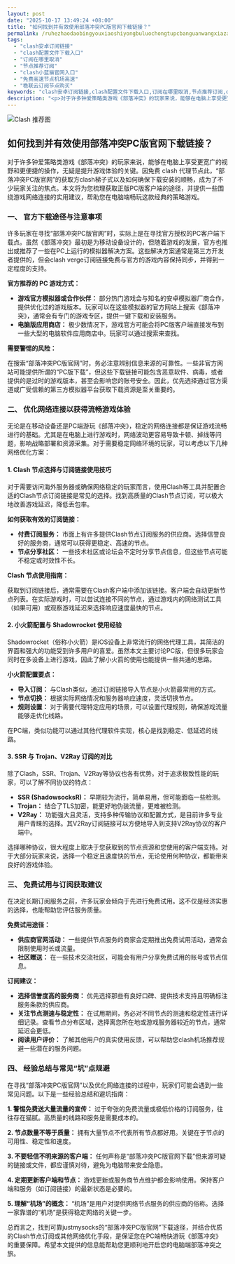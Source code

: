 ```yaml
---
layout: post
date: "2025-10-17 13:49:24 +08:00"
title: "如何找到并有效使用部落冲突PC版官网下载链接？"
permalink: /ruhezhaodaobingyouxiaoshiyongbuluochongtupcbanguanwangxiazailianjie/
tags:
  - "clash安卓订阅链接"
  - "clash配置文件下载入口"
  - "订阅在哪里取消"
  - "节点推荐订阅"
  - "clash小蓝猫官网入口"
  - "免费高速节点机场高速"
  - "稳联云订阅节点购买"
keywords: "clash安卓订阅链接,clash配置文件下载入口,订阅在哪里取消,节点推荐订阅,clash小蓝猫官网入口,免费高速节点机场高速,稳联云订阅节点购买"
description: "<p>对于许多钟爱策略类游戏《部落冲突》的玩家来说，能够在电脑上享受更宽广的视野和更便捷的操作，无疑是提升游戏体验的关键。因免费 clash 代理节点此，“部落冲突PC版官网”的获取方clash梯子式以及如何确保下载安装的顺畅，成为了不少玩家关注的焦点。本文将为您梳理获取正版PC版客户端的途径，并提供一些围绕游戏网络连接的实用建议，帮助您在电脑端畅玩这款经典的策略游戏。</p>"
---
```


![Clash 推荐图](https://clashjd.github.io/assets/img/免费clash节点.png)

## 如何找到并有效使用部落冲突PC版官网下载链接？

<p>对于许多钟爱策略类游戏《部落冲突》的玩家来说，能够在电脑上享受更宽广的视野和更便捷的操作，无疑是提升游戏体验的关键。因免费 clash 代理节点此，“部落冲突PC版官网”的获取方clash梯子式以及如何确保下载安装的顺畅，成为了不少玩家关注的焦点。本文将为您梳理获取正版PC版客户端的途径，并提供一些围绕游戏网络连接的实用建议，帮助您在电脑端畅玩这款经典的策略游戏。</p>
<h3>一、 官方下载途径与注意事项</h3>
<p>许多玩家在寻找“部落冲突PC版官网”时，实际上是在寻找官方授权的PC客户端下载点。虽然《部落冲突》最初是为移动设备设计的，但随着游戏的发展，官方也推出或推荐了一些在PC上运行的模拟器解决方案。这些解决方案通常是第三方开发者提供的，但会clash verge订阅链接免费与官方的游戏内容保持同步，并得到一定程度的支持。</p>
<p><strong>官方推荐的 PC 游戏方式：</strong></p>
<ul>
<li><strong>游戏官方模拟器或合作伙伴：</strong> 部分热门游戏会与知名的安卓模拟器厂商合作，提供优化过的游戏版本。玩家可以在这些模拟器的官方网站上搜索《部落冲突》，通常会有专门的游戏专区，提供一键下载和安装服务。</li>
<li><strong>电脑版应用商店：</strong> 极少数情况下，游戏官方可能会将PC版客户端直接发布到一些大型的电脑软件应用商店中。玩家可以通过搜索来查找。</li>
</ul>
<p><strong>需要警惕的风险：</strong></p>
<p>在搜索“部落冲突PC版官网”时，务必注意辨别信息来源的可靠性。一些非官方网站可能提供所谓的“PC版下载”，但这些下载链接可能包含恶意软件、病毒，或者提供的是过时的游戏版本，甚至会影响您的账号安全。因此，优先选择通过官方渠道或广受信赖的第三方模拟器平台获取下载资源是至关重要的。</p>
<h3>二、 优化网络连接以获得流畅游戏体验</h3>
<p>无论是在移动设备还是PC端游玩《部落冲突》，稳定的网络连接都是保证游戏流畅进行的基础。尤其是在电脑上进行游戏时，网络波动更容易导致卡顿、掉线等问题，影响战略部署和资源采集。对于需要稳定网络环境的玩家，可以考虑以下几种网络优化方案：</p>
<h4>1. Clash 节点选择与订阅链接使用技巧</h4>
<p>对于需要访问海外服务器或确保网络稳定的玩家而言，使用Clash等工具并配置合适的Clash节点订阅链接是常见的选择。找到高质量的Clash节点订阅，可以极大地改善游戏延迟，降低丢包率。</p>
<p><strong>如何获取有效的订阅链接：</strong></p>
<ul>
<li><strong>付费订阅服务：</strong> 市面上有许多提供Clash节点订阅服务的供应商。选择信誉良好的服务商，通常可以获得更稳定、高速的节点。</li>
<li><strong>节点分享社区：</strong> 一些技术社区或论坛会不定时分享节点信息，但这些节点可能不稳定或时效性不长。</li>
</ul>
<p><strong>Clash 节点使用指南：</strong></p>
<p>获取到订阅链接后，通常需要在Clash客户端中添加该链接。客户端会自动更新节点列表。在实际游戏时，可以尝试连接不同的节点，通过游戏内的网络测试工具（如果可用）或观察游戏延迟来选择响应速度最快的节点。</p>
<h4>2. 小火箭配置与 Shadowrocket 使用经验</h4>
<p>Shadowrocket（俗称小火箭）是iOS设备上非常流行的网络代理工具，其简洁的界面和强大的功能受到许多用户的喜爱。虽然本文主要讨论PC版，但很多玩家会同时在多设备上进行游戏，因此了解小火箭的使用也能提供一些共通的思路。</p>
<p><strong>小火箭配置要点：</strong></p>
<ul>
<li><strong>导入订阅：</strong> 与Clash类似，通过订阅链接导入节点是小火箭最常用的方式。</li>
<li><strong>节点切换：</strong> 根据实际网络情况和服务器响应速度，灵活切换节点。</li>
<li><strong>规则设置：</strong> 对于需要代理特定应用的场景，可以设置代理规则，确保游戏流量能够走优化线路。</li>
</ul>
<p>在PC端，类似功能可以通过其他代理软件实现，核心是找到稳定、低延迟的线路。</p>
<h4>3. SSR 与 Trojan、V2Ray 订阅的对比</h4>
<p>除了Clash，SSR、Trojan、V2Ray等协议也各有优势。对于追求极致性能的玩家，可以了解不同协议的特点：</p>
<ul>
<li><strong>SSR (ShadowsocksR)：</strong> 早期较为流行，简单易用，但可能面临一些检测。</li>
<li><strong>Trojan：</strong> 结合了TLS加密，能更好地伪装流量，更难被检测。</li>
<li><strong>V2Ray：</strong> 功能强大且灵活，支持多种传输协议和配置方式，是目前许多专业用户青睐的选择。其V2Ray订阅链接可以方便地导入到支持V2Ray协议的客户端中。</li>
</ul>
<p>选择哪种协议，很大程度上取决于您获取到的节点资源和您使用的客户端支持。对于大部分玩家来说，选择一个稳定且速度快的节点，无论使用何种协议，都能带来良好的游戏体验。</p>
<h3>三、 免费试用与订阅获取建议</h3>
<p>在决定长期订阅服务之前，许多玩家会倾向于先进行免费试用。这不仅是经济实惠的选择，也能帮助您评估服务质量。</p>
<p><strong>免费试用途径：</strong></p>
<ul>
<li><strong>供应商官网活动：</strong> 一些提供节点服务的商家会定期推出免费试用活动，通常会限制使用时长或流量。</li>
<li><strong>社区赠送：</strong> 在一些技术交流社区，可能会有用户分享免费试用的账号或节点信息。</li>
</ul>
<p><strong>订阅建议：</strong></p>
<ul>
<li><strong>选择信誉度高的服务商：</strong> 优先选择那些有良好口碑、提供技术支持且明确标注服务条款的供应商。</li>
<li><strong>关注节点测速与稳定性：</strong> 在试用期间，务必对不同节点的测速和稳定性进行详细记录。查看节点分布区域，选择离您所在地或游戏服务器较近的节点，通常延迟会更低。</li>
<li><strong>阅读用户评价：</strong> 了解其他用户的真实使用反馈，可以帮助您clash机场推荐规避一些潜在的服务问题。</li>
</ul>
<h3>四、 经验总结与常见“坑”点规避</h3>
<p>在寻找“部落冲突PC版官网”以及优化网络连接的过程中，玩家们可能会遇到一些常见问题。以下是一些经验总结和避坑指南：</p>
<p><strong>1. 警惕免费送大量流量的宣传：</strong> 过于夸张的免费流量或极低价格的订阅服务，往往存在猫腻。高质量的线路和服务是需要成本的。</p>
<p><strong>2. 节点数量不等于质量：</strong> 拥有大量节点不代表所有节点都好用。关键在于节点的可用性、稳定性和速度。</p>
<p><strong>3. 不要轻信不明来源的客户端：</strong> 任何声称是“部落冲突PC版官网下载”但来源可疑的链接或文件，都应谨慎对待，避免为电脑带来安全隐患。</p>
<p><strong>4. 定期更新客户端和节点：</strong> 游戏更新或服务商节点维护都会影响使用。保持客户端和服务（如订阅链接）的最新状态是必要的。</p>
<p><strong>5. 理解“机场”的概念：</strong> “机场”是用户对提供网络节点服务的供应商的俗称。选择一家靠谱的“机场”是获得稳定网络的关键一步。</p>
<p>总而言之，找到可靠justmysocks的“部落冲突PC版官网”下载途径，并结合优质的Clash节点订阅或其他网络优化手段，是保证您在PC端畅快游玩《部落冲突》的重要保障。希望本文提供的信息能帮助您更顺利地开启您的电脑端部落冲突之旅。</p>